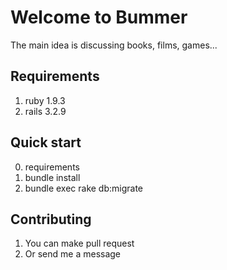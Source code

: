 # Welcome to Bummer

The main idea is discussing books, films, games...

## Requirements

1. ruby 1.9.3
2. rails 3.2.9

## Quick start

0. requirements
1. bundle install
2. bundle exec rake db:migrate

## Contributing

1. You can make pull request 
2. Or send me a message
